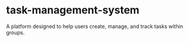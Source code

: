 # task-management-system
A platform designed to help users create, manage, and track tasks within groups.
